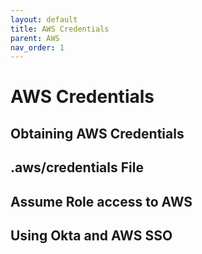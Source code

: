 ```yaml
---
layout: default
title: AWS Credentials
parent: AWS
nav_order: 1
---
```


# AWS Credentials

## Obtaining AWS Credentials

## .aws/credentials File

## Assume Role access to AWS

## Using Okta and AWS SSO


